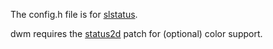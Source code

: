 The config.h file is for [slstatus](https://tools.suckless.org/slstatus/).

dwm requires the [status2d](https://dwm.suckless.org/patches/status2d/) patch for (optional) color support.
